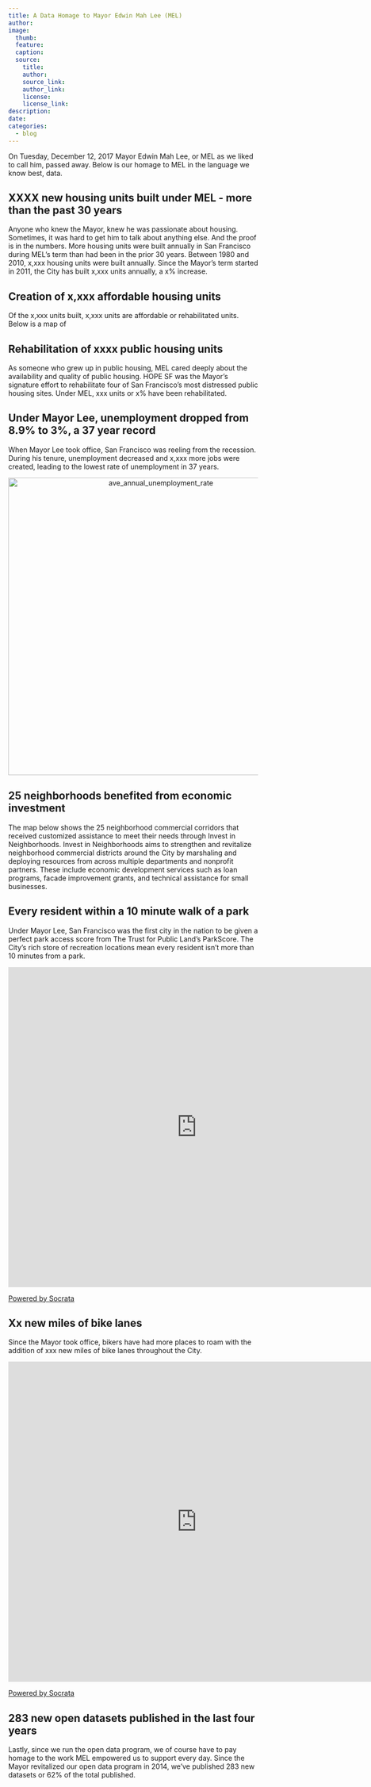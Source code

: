 ```yaml
---
title: A Data Homage to Mayor Edwin Mah Lee (MEL)
author:
image:
  thumb:
  feature:
  caption:
  source:
    title:
    author:
    source_link:
    author_link:
    license:
    license_link:
description:
date:
categories:
  - blog
---
```



On Tuesday, December 12, 2017 Mayor Edwin Mah Lee, or MEL as we liked to call him, passed away. Below is our homage to MEL in the language we know best, data.

## XXXX new housing units built under MEL - more than the past 30 years

Anyone who knew the Mayor, knew he was passionate about housing. Sometimes, it was hard to get him to talk about anything else. And the proof is in the numbers. More housing units were built annually in San Francisco during MEL’s term than had been in the prior 30 years. Between 1980 and 2010, x,xxx housing units were built annually. Since the Mayor’s term started in 2011, the City has built x,xxx units annually, a x% increase.

## Creation of x,xxx affordable housing units

Of the x,xxx units built, x,xxx units are affordable or rehabilitated units. Below is a map of

## Rehabilitation of xxxx public housing units

As someone who grew up in public housing, MEL cared deeply about the availability and quality of public housing. HOPE SF was the Mayor’s signature effort to rehabilitate four of San Francisco’s most distressed public housing sites. Under MEL, xxx units or x% have been rehabilitated.

## Under Mayor Lee, unemployment dropped from 8.9% to 3%, a 37 year record

When Mayor Lee took office, San Francisco was reeling from the recession. During his tenure, unemployment decreased and x,xxx more jobs were created, leading to the lowest rate of unemployment in 37 years.

<div>
    <a href="https://plot.ly/~dblakev/1/?share_key=tOymhMWGRWiiq70p3BBNqN" target="_blank" title="ave_annual_unemployment_rate" style="display: block; text-align: center;"><img src="https://plot.ly/~dblakev/1.png?share_key=tOymhMWGRWiiq70p3BBNqN" alt="ave_annual_unemployment_rate" style="max-width: 100%;width: 600px;"  width="600" onerror="this.onerror=null;this.src='https://plot.ly/404.png';" /></a>
    <script data-plotly="dblakev:1" sharekey-plotly="tOymhMWGRWiiq70p3BBNqN" src="https://plot.ly/embed.js" async></script>
</div>

## 25 neighborhoods benefited from economic investment

The map below shows the 25 neighborhood commercial corridors that received customized assistance to meet their  needs through Invest in Neighborhoods. Invest in Neighborhoods aims to strengthen and revitalize neighborhood commercial districts around the City by marshaling and deploying resources from across multiple departments and nonprofit partners. These include economic development services such as loan programs, facade improvement grants, and technical assistance for small businesses.

## Every resident within a 10 minute walk of a park

Under Mayor Lee, San Francisco was the first city in the nation to be given a perfect park access score from The Trust for Public Land’s ParkScore. The City’s rich store of recreation locations mean every resident isn’t more than 10 minutes from a park.

<div><iframe width="760px" title="Parks Map" height="646px" src="https://data.sfgov.org/w/pz9b-tj7y/ikek-yizv?cur=3DWs4RP8eQD&from=root" frameborder="0"scrolling="no"><a href="https://data.sfgov.org/Culture-and-Recreation/Parks-Map/pz9b-tj7y" title="Parks Map" target="_blank">Parks Map</a></iframe><p><a href="http://www.socrata.com/" target="_blank">Powered by Socrata</a></p></div>

## Xx new miles of bike lanes

Since the Mayor took office, bikers have had more places to roam with the addition of xxx new miles of bike lanes throughout the City.

<div><iframe width="760px" title="SFMTA Bikeway Network" height="646px" src="https://data.sfgov.org/w/aupf-nbjc/ikek-yizv?cur=vnAbvgBVadr&from=root" frameborder="0"scrolling="no"><a href="https://data.sfgov.org/Transportation/SFMTA-Bikeway-Network/aupf-nbjc" title="SFMTA Bikeway Network" target="_blank">SFMTA Bikeway Network</a></iframe><p><a href="http://www.socrata.com/" target="_blank">Powered by Socrata</a></p></div>

## 283 new open datasets published in the last four years

Lastly, since we run the open data program, we of course have to pay homage to the work MEL empowered us to support every day. Since the Mayor revitalized our open data program in 2014, we’ve published 283 new datasets or 62% of the total published.

